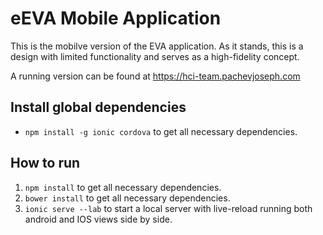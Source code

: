 # eEVA Mobile Application

This is the mobilve version of the EVA application. As it stands, this is a design with limited
functionality and serves as a high-fidelity concept.

A running version can be found at [ https://hci-team.pachevjoseph.com ](https://hci-team.pachevjoseph.com)

## Install global dependencies
- `npm install -g ionic cordova` to get all necessary dependencies. 

## How to run
1. `npm install` to get all necessary dependencies. 
2. `bower install` to get all necessary dependencies. 
3. `ionic serve --lab` to start a local server with live-reload running both android and IOS views side by side. 

